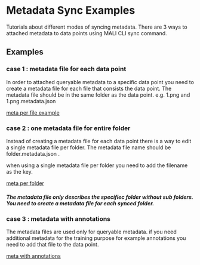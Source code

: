 # Metadata Sync Examples

Tutorials about different modes of syncing metadata.
There are 3 ways to attached metadata to data points using MALI CLI sync command.


## Examples

### case 1 : metadata file for each data point

In order to attached queryable metadata to a specific data point you need to create a metadata file for each file that consists the data point.
The metadata file should be in the same folder as the data point. e.g. 1.png and 1.png.metadata.json

[meta per file example](./meta%20per%20file)

### case 2 : one metadata file for entire folder

Instead of creating a metadata file for each data point there is a way to edit a single metadata file per folder.
The metadata file name should be folder.metadata.json .

when using a single metadata file per folder you need to add the filename as the key.

[meta per folder](./meta%20per%20folder)


##### The metadata file only describes the specifiec folder without sub folders. You need to create a metadata file for each synced folder.

### case 3 : metadata with annotations

The metadata files are used only for queryable metadata. if you need additional metadata for the training purpose for example annotations you need to add that file to the data point. 

[meta with annotations](./meta%20with%20annotations)

